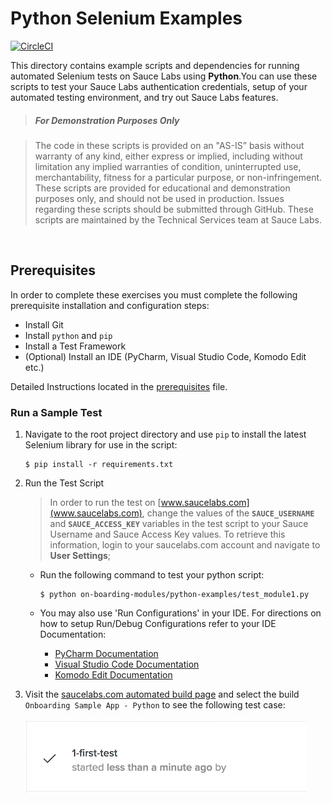 # Python Selenium Examples
[![CircleCI](https://circleci.com/gh/saucelabs-training/demo-python.svg?style=svg)](https://circleci.com/gh/saucelabs-training/demo-python)

This directory contains example scripts and dependencies for running automated Selenium tests on Sauce Labs using **Python**.You can use these scripts to test your Sauce Labs authentication credentials, setup of your automated testing environment, and try out Sauce Labs features.
> ##### For Demonstration Purposes Only

> The code in these scripts is provided on an "AS-IS” basis without warranty of any kind, either express or implied, including without limitation any implied warranties of condition, uninterrupted use, merchantability, fitness for a particular purpose, or non-infringement. These scripts are provided for educational and demonstration purposes only, and should not be used in production. Issues regarding these scripts should be submitted through GitHub. These scripts are maintained by the Technical Services team at Sauce Labs.

<br />

## Prerequisites

In order to complete these exercises you must complete the following prerequisite installation and configuration steps:

* Install Git
* Install `python` and `pip`
* Install a Test Framework
* (Optional) Install an IDE (PyCharm, Visual Studio Code, Komodo Edit etc.)

Detailed Instructions located in the [prerequisites](prerequisites.md#python-prerequisites) file.
<br />

### Run a Sample Test

1. Navigate to the root project directory and use `pip` to install the latest Selenium library for use in the script:
    ```
    $ pip install -r requirements.txt
    ```
    
2. Run the Test Script
   > In order to run the test on [www.saucelabs.com](www.saucelabs.com), change the values of the **`SAUCE_USERNAME`** and **`SAUCE_ACCESS_KEY`** variables in the test script to your Sauce Username and Sauce Access Key values.
   > To retrieve this information, login to your saucelabs.com account and navigate to **User Settings**;
  
   * Run the following command to test your python script:
        ```
        $ python on-boarding-modules/python-examples/test_module1.py
        ```
        
   * You may also use 'Run Configurations' in your IDE. For directions on how to setup Run/Debug Configurations refer to your IDE Documentation:
        * [PyCharm Documentation](https://www.jetbrains.com/help/pycharm/creating-and-editing-run-debug-configurations.html)
        * [Visual Studio Code Documentation](https://code.visualstudio.com/docs/editor/debugging)
        * [Komodo Edit Documentation](http://docs.komodoide.com/manual)

3. Visit the [saucelabs.com automated build page](https://app.saucelabs.com/dashboard/builds) and select the build `Onboarding Sample App - Python` to see the following test case:
    
    ![1-first-test](1-first-test.png)
    
<br />